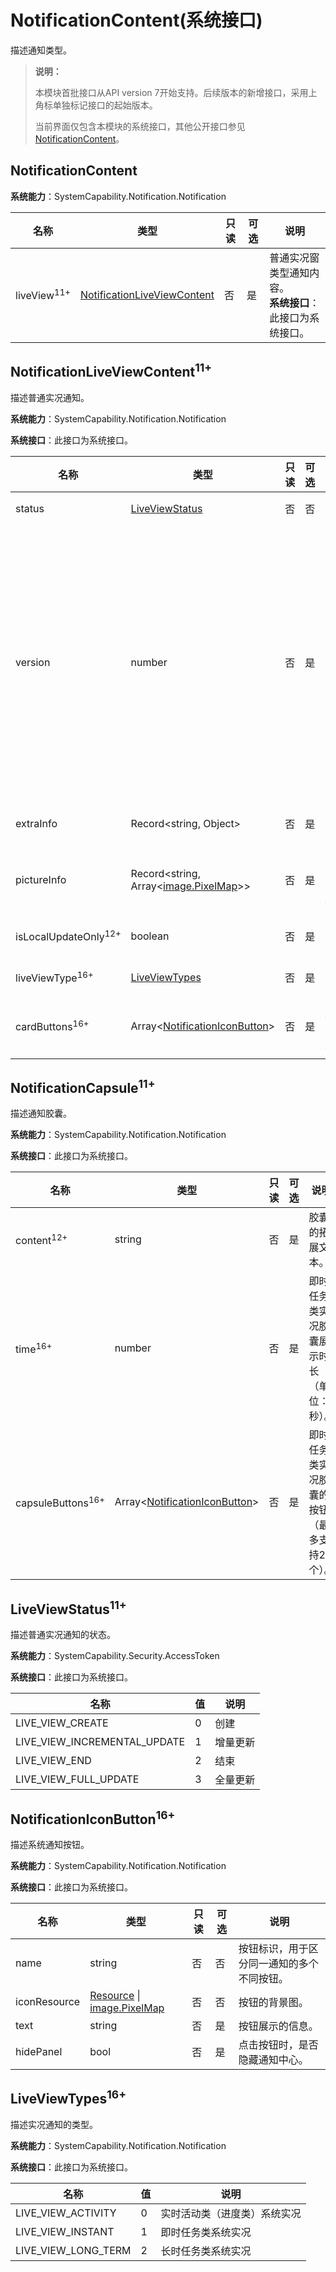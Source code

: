 # NotificationContent(系统接口)

描述通知类型。

> **说明：**
>
> 本模块首批接口从API version 7开始支持。后续版本的新增接口，采用上角标单独标记接口的起始版本。
>
> 当前界面仅包含本模块的系统接口，其他公开接口参见[NotificationContent](./js-apis-inner-notification-notificationContent.md)。

## NotificationContent

**系统能力**：SystemCapability.Notification.Notification

| 名称           | 类型                                                                        | 只读 | 可选 | 说明               |
| -----------   | --------------------------------------------------------------------------- | ---- | --- | ------------------ |
| liveView<sup>11+</sup>       | [NotificationLiveViewContent](#notificationliveviewcontent11)              | 否  | 是  | 普通实况窗类型通知内容。<br>**系统接口**：此接口为系统接口。|

## NotificationLiveViewContent<sup>11+</sup>

描述普通实况通知。

**系统能力**：SystemCapability.Notification.Notification

**系统接口**：此接口为系统接口。

| 名称           | 类型                                                                | 只读| 可选 | 说明                                                  |
| -------------- | ------------------------------------------------------------------ | --- | --- | ------------------------------------------------------|
| status         | [LiveViewStatus](#liveviewstatus11)                                | 否  | 否  | 通知状态。                  |
| version        | number                                                             | 否  | 是  | 通知版本号（如果数据库存储版本号为0xffffffff，则本次更新和结束不校验版本号大小，否则需要校验本次版本号>数据库存储版本号）。不填默认为0xffffffff。|
| extraInfo      | Record<string, Object\>                                               | 否  | 是  | 实况通知附加内容。           |
| pictureInfo    | Record<string, Array<[image.PixelMap](../apis-image-kit/js-apis-image.md#pixelmap7)\>\> | 否  | 是  | 实况通知附加内容中的图片信息。|
| isLocalUpdateOnly<sup>12+</sup> | boolean                                           | 否  | 是  | 实况窗是否只在本地更新。     |
| liveViewType<sup>16+</sup>  | [LiveViewTypes](#liveviewtypes16)  | 否 | 是  | 实况窗类型。  |
| cardButtons<sup>16+</sup> | Array\<[NotificationIconButton](#notificationiconbutton16)\>    |  否  |  是  | 实况窗按钮（最多支持3个）。      |

## NotificationCapsule<sup>11+</sup>

描述通知胶囊。

**系统能力**：SystemCapability.Notification.Notification

**系统接口**：此接口为系统接口。

| 名称                  |  类型                         | 只读 | 可选 | 说明                              |
| --------------------- | ---------------------------- | ---- | ---- | -------------------------------- |
| content<sup>12+</sup> | string                       |  否  |  是  | 胶囊的拓展文本。                   |
| time<sup>16+</sup> | number                       |  否  |  是  | 即时任务类实况胶囊展示时长（单位：秒）。   |
| capsuleButtons<sup>16+</sup> | Array\<[NotificationIconButton](#notificationiconbutton16)\>    |  否  |  是  | 即时任务类实况胶囊的按钮（最多支持2个）。      |

## LiveViewStatus<sup>11+</sup>

描述普通实况通知的状态。

**系统能力**：SystemCapability.Security.AccessToken

**系统接口**：此接口为系统接口。

| 名称                         | 值 |   说明   |
| ---------------------------- |----|----------|
| LIVE_VIEW_CREATE             | 0  | 创建     |
| LIVE_VIEW_INCREMENTAL_UPDATE | 1  | 增量更新 |
| LIVE_VIEW_END                | 2  | 结束     |
| LIVE_VIEW_FULL_UPDATE        | 3  | 全量更新 |

## NotificationIconButton<sup>16+</sup>

描述系统通知按钮。

**系统能力**：SystemCapability.Notification.Notification

**系统接口**：此接口为系统接口。

| 名称  | 类型                                                   | 只读 | 可选 | 说明             |
| ----- | ----------------------------------------------------- | --- | --- | ----------------- |
| name | string                                       | 否  |  否 | 按钮标识，用于区分同一通知的多个不同按钮。   |
| iconResource | [Resource](../apis-arkui/arkui-ts/ts-types.md#resource) \| [image.PixelMap](../apis-image-kit/js-apis-image.md#pixelmap7) | 否  |  否 | 按钮的背景图。   |
| text | string | 否  |  是 | 按钮展示的信息。   |
| hidePanel | bool | 否  |  是 | 点击按钮时，是否隐藏通知中心。   |

## LiveViewTypes<sup>16+</sup>

描述实况通知的类型。

**系统能力**：SystemCapability.Notification.Notification

**系统接口**：此接口为系统接口。

| 名称                         | 值 |   说明   |
| ---------------------------- |----|----------|
| LIVE_VIEW_ACTIVITY           | 0  | 实时活动类（进度类）系统实况 |
| LIVE_VIEW_INSTANT            | 1  | 即时任务类系统实况 |
| LIVE_VIEW_LONG_TERM          | 2  | 长时任务类系统实况 |
